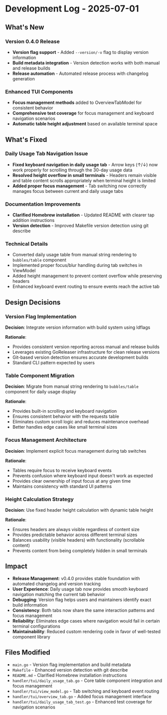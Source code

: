# Development Log - 2025-07-01

## What's New

### Version 0.4.0 Release
- **Version flag support** - Added `--version/-v` flag to display version information
- **Build metadata integration** - Version detection works with both manual and release builds
- **Release automation** - Automated release process with changelog generation

### Enhanced TUI Components
- **Focus management methods** added to OverviewTabModel for consistent behavior
- **Comprehensive test coverage** for focus management and keyboard navigation scenarios
- **Automatic table height adjustment** based on available terminal space

## What's Fixed

### Daily Usage Tab Navigation Issue
- **Fixed keyboard navigation in daily usage tab** - Arrow keys (↑/↓) now work properly for scrolling through the 30-day usage data
- **Resolved height overflow in small terminals** - Headers remain visible and table content scrolls appropriately when terminal height is limited
- **Added proper focus management** - Tab switching now correctly manages focus between current and daily usage tabs

### Documentation Improvements
- **Clarified Homebrew installation** - Updated README with clearer tap addition instructions
- **Version detection** - Improved Makefile version detection using git describe

### Technical Details
- Converted daily usage table from manual string rendering to `bubbles/table` component
- Implemented proper focus/blur handling during tab switches in ViewModel
- Added height management to prevent content overflow while preserving headers
- Enhanced keyboard event routing to ensure events reach the active tab

## Design Decisions

### Version Flag Implementation
**Decision**: Integrate version information with build system using ldflags

**Rationale**:
- Provides consistent version reporting across manual and release builds
- Leverages existing GoReleaser infrastructure for clean release versions
- Git-based version detection ensures accurate development builds
- Standard CLI pattern expected by users

### Table Component Migration
**Decision**: Migrate from manual string rendering to `bubbles/table` component for daily usage display

**Rationale**: 
- Provides built-in scrolling and keyboard navigation
- Ensures consistent behavior with the requests table
- Eliminates custom scroll logic and reduces maintenance overhead
- Better handles edge cases like small terminal sizes

### Focus Management Architecture
**Decision**: Implement explicit focus management during tab switches

**Rationale**:
- Tables require focus to receive keyboard events
- Prevents confusion where keyboard input doesn't work as expected
- Provides clear ownership of input focus at any given time
- Maintains consistency with standard UI patterns

### Height Calculation Strategy
**Decision**: Use fixed header height calculation with dynamic table height

**Rationale**:
- Ensures headers are always visible regardless of content size
- Provides predictable behavior across different terminal sizes
- Balances usability (visible headers) with functionality (scrollable content)
- Prevents content from being completely hidden in small terminals

## Impact

- **Release Management**: v0.4.0 provides stable foundation with automated changelog and version tracking
- **User Experience**: Daily usage tab now provides smooth keyboard navigation matching the current tab behavior
- **Debugging**: Version flag helps users and maintainers identify exact build information
- **Consistency**: Both tabs now share the same interaction patterns and focus management
- **Reliability**: Eliminates edge cases where navigation would fail in certain terminal configurations
- **Maintainability**: Reduced custom rendering code in favor of well-tested component library

## Files Modified

- `main.go` - Version flag implementation and build metadata
- `Makefile` - Enhanced version detection with git describe
- `README.md` - Clarified Homebrew installation instructions
- `handler/tui/daily_usage_tab.go` - Core table component integration and focus management
- `handler/tui/view_model.go` - Tab switching and keyboard event routing
- `handler/tui/overview_tab.go` - Added focus management interface
- `handler/tui/daily_usage_tab_test.go` - Enhanced test coverage for navigation scenarios